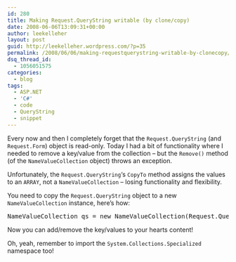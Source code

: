 ```yaml
---
id: 280
title: Making Request.QueryString writable (by clone/copy)
date: 2008-06-06T13:09:31+00:00
author: leekelleher
layout: post
guid: http://leekelleher.wordpress.com/?p=35
permalink: /2008/06/06/making-requestquerystring-writable-by-clonecopy/
dsq_thread_id:
  - 1056051575
categories:
  - blog
tags:
  - ASP.NET
  - 'C#'
  - code
  - QueryString
  - snippet
---
```

Every now and then I completely forget that the `Request.QueryString` (and `Request.Form`) object is read-only. Today I had a bit of functionality where I needed to remove a key/value from the collection &#8211; but the `Remove()` method (of the `NameValueCollection` object) throws an exception.

Unfortunately, the `Request.QueryString`&#8216;s `CopyTo` method assigns the values to an `ARRAY`, not a `NameValueCollection` &#8211; losing functionality and flexibility.

You need to copy the `Request.QueryString` object to a new `NameValueCollection` instance, here&#8217;s how:

<pre class="brush: csharp; title: ; notranslate" title="">NameValueCollection qs = new NameValueCollection(Request.QueryString);</pre>

Now you can add/remove the key/values to your hearts content!

Oh, yeah, remember to import the `System.Collections.Specialized` namespace too!